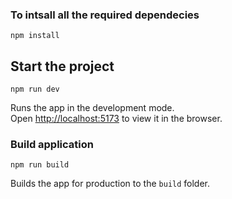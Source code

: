 ### To intsall all the required dependecies

```
npm install
```

## Start the project

```
npm run dev
```

Runs the app in the development mode.<br>
Open [http://localhost:5173](http://localhost:5173) to view it in the browser.

### Build application

```
npm run build
```

Builds the app for production to the `build` folder.<br>